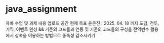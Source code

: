 # java_assignment
자바 수업 및 과제 내용 업로드 공간
현제 목표
윤준진 : 2025. 04. 18 까지 도감, 전투, 기믹, 이벤트 완성 && 기존의 코드들과 연동 및 기존의 코드들의 구성을 전역변수 활용에서 상속을 이용하는 방법으로 종속성 감소시키기
